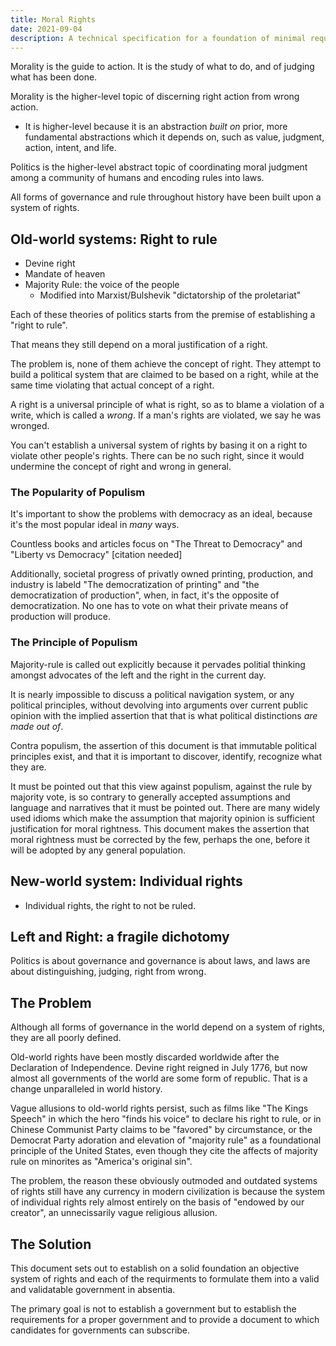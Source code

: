 ```yaml
---
title: Moral Rights
date: 2021-09-04
description: A technical specification for a foundation of minimal requirements of government
---
```



Morality is the guide to action. It is the study of what to do, and of judging what has been done.

Morality is the higher-level topic of discerning right action from wrong action.

* It is higher-level because it is an abstraction _built on_ prior, more fundamental abstractions which it depends on, such as value, judgment, action, intent, and life.

Politics is the higher-level abstract topic of coordinating moral judgment among a community of humans and encoding rules into laws.

All forms of governance and rule throughout history have been built upon a system of rights.

## Old-world systems: Right to rule

- Devine right
- Mandate of heaven
- Majority Rule: the voice of the people
    - Modified into Marxist/Bulshevik "dictatorship of the proletariat"

Each of these theories of politics starts from the premise of establishing a "right to rule".

That means they still depend on a moral justification of a right.

The problem is, none of them achieve the concept of right. They attempt to build a political system that are claimed to be based on a right, while at the same time violating that actual concept of a right.

A right is a universal principle of what is right, so as to blame a violation of a write, which is called a _wrong_. If a man's rights are violated, we say he was wronged.

You can't establish a universal system of rights by basing it on a right to violate other people's rights. There can be no such right, since it would undermine the concept of right and wrong in general.

### The Popularity of Populism

It's important to show the problems with democracy as an ideal, because it's the most popular ideal in _many_ ways.

Countless books and articles focus on "The Threat to Democracy" and "Liberty vs Democracy" [citation needed]

Additionally, societal progress of privatly owned printing, production, and industry is labeld "The democratization of printing" and "the democratization of production", when, in fact, it's the opposite of democratization. No one has to vote on what their private means of production will produce.

### The Principle of Populism

Majority-rule is called out explicitly because it pervades politial thinking amongst advocates of the left and the right in the current day.

It is nearly impossible to discuss a political navigation system, or any political principles, without devolving into arguments over current public opinion with the implied assertion that that is what political distinctions _are made out of_.

Contra populism, the assertion of this document is that immutable political principles exist, and that it is important to discover, identify, recognize what they are.

It must be pointed out that this view against populism, against the rule by majority vote, is so contrary to generally accepted assumptions and language and narratives that it must be pointed out. There are many widely used idioms which make the assumption that majority opinion is sufficient justification for moral rightness. This document makes the assertion that moral rightness must be corrected by the few, perhaps the one, before it will be adopted by any general population.


## New-world system: Individual rights

- Individual rights, the right to not be ruled.

## Left and Right: a fragile dichotomy

Politics is about governance and governance is about laws, and laws are about distinguishing, judging, right from wrong.

## The Problem

Although all forms of governance in the world depend on a system of rights, they are all poorly defined.

Old-world rights have been mostly discarded worldwide after the Declaration of Independence. Devine right reigned in July 1776, but now almost all governments of the world are some form of republic. That is a change unparalleled in world history.

Vague allusions to old-world rights persist, such as films like "The Kings Speech" in which the hero "finds his voice" to declare his right to rule, or in Chinese Communist Party claims to be "favored" by circumstance, or the Democrat Party adoration and elevation of "majority rule" as a foundational principle of the United States, even though they cite the affects of majority rule on minorites as "America's original sin".

The problem, the reason these obviously outmoded and outdated systems of rights still have any currency in modern civilization is because the system of individual rights rely almost entirely on the basis of "endowed by our creator", an unnecissarily vague religious allusion.

## The Solution

This document sets out to establish on a solid foundation an objective system of rights and each of the requirments to formulate them into a valid and validatable government in absentia.

The primary goal is not to establish a government but to establish the requirements for a proper government and to provide a document to which candidates for governments can subscribe.
